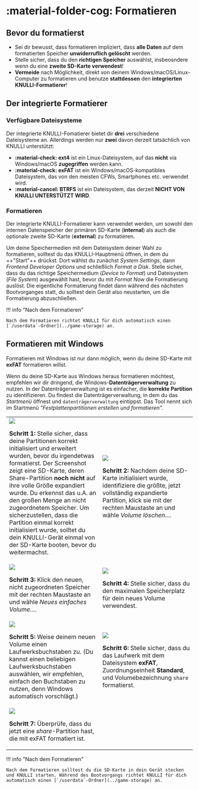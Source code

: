 # :material-folder-cog: Formatieren

## Bevor du formatierst

* Sei dir bewusst, dass formatieren impliziert, dass **alle Daten** auf dem formatierten Speicher **unwiderruflich gelöscht** werden.
* Stelle sicher, dass du den **richtigen Speicher** auswählst, insbeosndere wenn du eine **zweite SD-Karte verwendest**!
* **Vermeide** nach Möglichkeit, direkt von deinem Windows/macOS/Linux-Computer zu formatieren und benutze **stattdessen** den **integrierten KNULLI-Formatierer**!

## Der integrierte Formatierer

### Verfügbare Dateisysteme

Der integrierte KNULLI-Fomatierer bietet dir **drei** verschiedene Dateisysteme an. Allerdings werden nur **zwei** davon derzeit tatsächlich von KNULLI unterstützt:

* **:material-check: ext4** ist ein Linux-Dateisystem, auf das **nicht** via Windows/macOS **zugegriffen** werden kann.
* **:material-check: exFAT** ist ein Windows/macOS-kompatibles Dateisystem, das von den meisten CFWs, Smartphones etc. verwendet wird.
* **:material-cancel: BTRFS** ist ein Dateisystem, das derzeit **NICHT VON KNULLI UNTERSTÜTZT WIRD**.

### Formatieren

Der integrierte KNULLI-Formatierer kann verwendet werden, um sowohl den internen Datenspeicher der primären SD-Karte (**internal**) als auch die optionale zweite SD-Karte (**external**) zu formatieren.

Um deine Speichermedien mit dem Dateisystem deiner Wahl zu formatieren, solltest du das KNULLI-Hauptmenü öffnen, in dem du ++"Start"++ drückst. Dort wählst du zunächst *System Settings*, dann *Frontend Developer Options* und schließlich *Format a Disk*. Stelle sicher, dass du das richtige Speichermedium (*Device to Format*) und Dateisystem (*File System*) ausgewählt hast, bevor du mit *Format Now* die Formatierung auslöst. Die eigentliche Formatierung findet dann während des nächsten Bootvorganges statt, du solltest dein Gerät also neustarten, um die Formatierung abzuschließen.

!!! info "Nach dem Formatieren"

    Nach dem Formatieren richtet KNULLI für dich automatisch einen [`/userdata`-Ordner](../game-storage) an.

## Formatieren mit Windows

Formatieren mit Windows ist nur dann möglich, wenn du deine SD-Karte mit **exFAT** formatieren willst.

Wenn du deine SD-Karte aus Windows heraus formatieren möchtest, empfehlen wir dir dringend, die Windows-**Datenträgerverwaltung** zu nutzen. In der Datenträgerverwaltung ist es einfacher, die **korrekte Partition** zu identifizieren. Du findest die Datenträgerverwaltung, in dem du das *Startmenü* öffnest und `datenträgerverwaltung` eintippst. Das Tool nennt sich im Startmenü *"Festplattenpartitionen erstellen und formatieren"*.

<table>
	<tr>
		<td width="50%">
			<img src="/_inc/images/play/formatting/001-formatting-after-flashing-not-yet-expanded.png">
			<p><strong>Schritt 1: </strong>Stelle sicher, dass deine Partitionen korrekt initialisiert und erweitert wurden, bevor du irgendetwas formatierst. Der Screenshot zeigt eine SD-Karte, deren Share-Partition <strong>noch nicht</strong> auf ihre volle Größe expandiert wurde. Du erkennst das u.A. an den großen Menge an nicht zugeordnetem Speicher. Um sicherzustellen, dass die Partition einmal korrekt initialisiert wurde, solltet du dein KNULLI-Gerät einmal von der SD-Karte booten, bevor du weitermachst.</p>
		</td>
		<td width="50%">
			<img src="/_inc/images/play/formatting/002-formatting-delete-volume.png">
	    	<p><strong>Schritt 2: </strong>Nachdem deine SD-Karte initialisiert wurde, identifiziere die größte, jetzt vollständig expandierte Partition, klick sie mit der rechten Maustaste an und wähle <em>Volume löschen...</em>.</p>
		</td>
	</tr>
	<tr>
		<td>
			<img src="/_inc/images/play/formatting/003-formatting-create-volume.png">
			<p><strong>Schritt 3: </strong>Klick den neuen, nicht zugeordneten Speicher mit der rechten Maustaste an und wähle <em>Neues einfaches Volume...</em>.</p>
		</td>
		<td>
			<img src="/_inc/images/play/formatting/004-formatting-create-volume-max-size.png">
			<p><strong>Schritt 4: </strong>Stelle sicher, dass du den maximalen Speicherplatz für dein neues Volume verwendest.</p>
		</td>
	</tr>
	<tr>
		<td>
			<img src="/_inc/images/play/formatting/005-formatting-create-volume-assign-drive-letter.png">
			<p><strong>Schritt 5: </strong>Weise deinem neuen Volume einen Laufwerksbuchstaben zu. (Du kannst einen beliebigen Laufwerksbuchstaben auswählen, wir empfehlen, einfach den Buchstaben zu nutzen, denn Windows automatisch vorschlägt.)</p>
		</td>
		<td>
			<img src="/_inc/images/play/formatting/006-formatting-create-volume-format-to-exfat.png">
			<p><strong>Schritt 6: </strong>Stelle sicher, dass du das Laufwerk mit dem Dateisystem <strong>exFAT</strong>, Zuordnungseinheit <strong>Standard</strong>, und Volumebezeichnung <code>share</code> formatierst.</p>
		</td>
	</tr>
	<tr>
		<td>
			<img src="/_inc/images/play/formatting/007-formatting-formatted-to-exfat.png">
			<p><strong>Schritt 7: </strong>Überprüfe, dass du jetzt eine <em>share</em>-Partition hast, die mit exFAT formatiert ist.</p>
		</td>
		<td></td>
	</tr>
</table>

!!! info "Nach dem Formatieren"

    Nach dem Formatieren solltest du die SD-Karte in dein Gerät stecken und KNULLI starten. Während des Bootvorgangs richtet KNULLI für dich automatisch einen [`/userdata`-Ordner](../game-storage) an.

